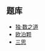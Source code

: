 ## 题库
- [独·数之道](http://www.sudokufans.org.cn/lx/game.index.php?type=17)
- [欧泊颗](https://www.oubk.com/sudoku/17sudoku-3x3-0.html?level=5)
- [三思](https://www.12634.com/sudoku/17sudoku/level5)